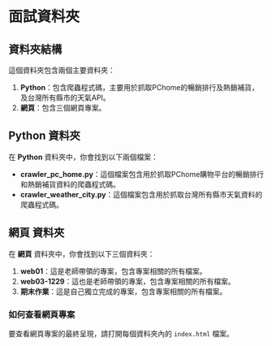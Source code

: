 # 面試資料夾

## 資料夾結構

這個資料夾包含兩個主要資料夾：

1. **Python**：包含爬蟲程式碼，主要用於抓取PChome的暢銷排行及熱銷補貨，及台灣所有縣市的天氣API。
2. **網頁**：包含三個網頁專案。

## Python 資料夾

在 **Python** 資料夾中，你會找到以下兩個檔案：

- **crawler_pc_home.py**：這個檔案包含用於抓取PChome購物平台的暢銷排行和熱銷補貨資料的爬蟲程式碼。
- **crawler_weather_city.py**：這個檔案包含用於抓取台灣所有縣市天氣資料的爬蟲程式碼。

## 網頁 資料夾

在 **網頁** 資料夾中，你會找到以下三個資料夾：

1. **web01**：這是老師帶領的專案，包含專案相關的所有檔案。
2. **web03-1229**：這也是老師帶領的專案，包含專案相關的所有檔案。
3. **期末作業**：這是自己獨立完成的專案，包含專案相關的所有檔案。

### 如何查看網頁專案

要查看網頁專案的最終呈現，請打開每個資料夾內的 `index.html` 檔案。
